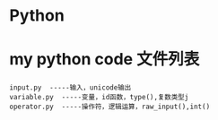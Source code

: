 Python
======

my python code
文件列表
======
###
	input.py  -----输入，unicode输出
	variable.py  -----变量，id函数，type(),复数类型j
	operator.py  -----操作符，逻辑运算，raw_input(),int()
